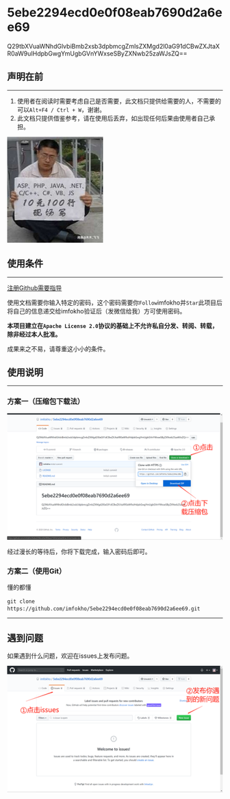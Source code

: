 # 5ebe2294ecd0e0f08eab7690d2a6ee69
Q29tbXVuaWNhdGlvbiBmb2xsb3dpbmcgZmlsZXMgd2l0aG91dCBwZXJtaXR0aW9uIHdpbGwgYmUgbGVnYWxseSByZXNwb25zaWJsZQ==

## 声明在前

---

1. 使用者在阅读时需要考虑自己是否需要，此文档只提供给需要的人，不需要的可以`Alt+F4 / Ctrl + W`，谢谢。
2. 此文档只提供借鉴参考，请在使用后丢弃，如出现任何后果由使用者自己承担。

![](a.jpg)





## 使用条件

---

[注册Github需要指导](https://imfokho.github.io/posts/signupgithubtutorial/)

使用文档需要你输入特定的密码，这个密码需要你`Follow`imfokho并`Star`此项目后将自己的信息递交给imfokho验证后（发微信给我）方可使用密码。

**本项目建立在`Apache License 2.0`协议的基础上不允许私自分发、转阅、转载，除非经过本人批准。**

成果来之不易，请尊重这小小的条件。

## 使用说明

---

### 方案一（压缩包下载法）

![](1.png)

经过漫长的等待后，你将下载完成，输入密码后即可。

### 方案二（使用Git）

懂的都懂

`git clone https://github.com/imfokho/5ebe2294ecd0e0f08eab7690d2a6ee69.git`

---

## 遇到问题

如果遇到什么问题，欢迎在issues上发布问题。

![](2.png)





